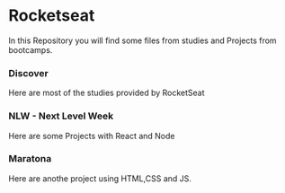 # Rocketseat
In this Repository you will find some files from studies and Projects from bootcamps.

### Discover
 Here are most of the studies provided by RocketSeat
 
 
### NLW - Next Level Week 

Here are some Projects with React and Node 


### Maratona 

Here are anothe project using HTML,CSS and JS.
